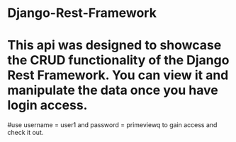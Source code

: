 # Django-Rest-Framework
# This api was designed to showcase the CRUD functionality of the Django Rest Framework. You can view it and manipulate the data once you have login access.
#use username = user1 and password = primeviewq to gain access and check it out.
